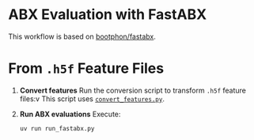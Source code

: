# ABX Evaluation with FastABX

This workflow is based on [bootphon/fastabx](https://github.com/bootphon/fastabx).

# From `.h5f` Feature Files

1. **Convert features**
   Run the conversion script to transform `.h5f` feature files:v
   This script uses [`convert_features.py`](https://github.com/bootphon/fastabx/blob/main/scripts/convert_features.py).

2. **Run ABX evaluations**
   Execute:

   ```bash
   uv run run_fastabx.py
   ```

   



